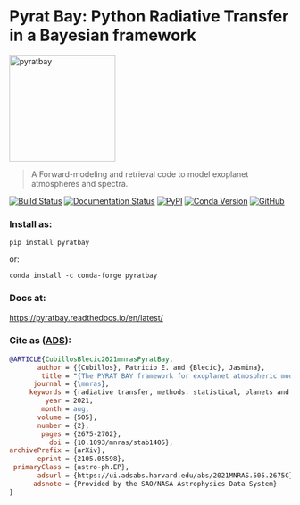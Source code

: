 # Pyrat Bay: Python Radiative Transfer in a Bayesian framework

<img alt="pyratbay" src="https://github.com/pcubillos/pyratbay/blob/master/docs/figures/pyrat_logo.png" width="190">

> A Forward-modeling and retrieval code to model exoplanet atmospheres and spectra.

[![Build Status](https://travis-ci.com/pcubillos/pyratbay.svg?branch=master)](https://travis-ci.com/pcubillos/pyratbay)
[![Documentation Status](https://readthedocs.org/projects/pyratbay/badge/?version=latest)](https://pyratbay.readthedocs.io/en/latest/?badge=latest)
[![PyPI](https://img.shields.io/pypi/v/pyratbay.svg)](https://pypi.org/project/pyratbay)
[![Conda Version](https://img.shields.io/conda/vn/conda-forge/pyratbay.svg)](https://anaconda.org/conda-forge/pyratbay)
[![GitHub](https://img.shields.io/github/license/pcubillos/pyratbay.svg?color=blue)](https://pyratbay.readthedocs.io/en/latest/license.html)


### Install as:
```
pip install pyratbay
```
or:
```
conda install -c conda-forge pyratbay
```

### Docs at:
<https://pyratbay.readthedocs.io/en/latest/>

### Cite as ([ADS](https://ui.adsabs.harvard.edu/abs/2021MNRAS.505.2675C)):

```bibtex
@ARTICLE{CubillosBlecic2021mnrasPyratBay,
       author = {{Cubillos}, Patricio E. and {Blecic}, Jasmina},
        title = "{The PYRAT BAY framework for exoplanet atmospheric modelling: a population study of Hubble/WFC3 transmission spectra}",
      journal = {\mnras},
     keywords = {radiative transfer, methods: statistical, planets and satellites: atmosphere, Astrophysics - Earth and Planetary Astrophysics, Astrophysics - Instrumentation and Methods for Astrophysics},
         year = 2021,
        month = aug,
       volume = {505},
       number = {2},
        pages = {2675-2702},
          doi = {10.1093/mnras/stab1405},
archivePrefix = {arXiv},
       eprint = {2105.05598},
 primaryClass = {astro-ph.EP},
       adsurl = {https://ui.adsabs.harvard.edu/abs/2021MNRAS.505.2675C},
      adsnote = {Provided by the SAO/NASA Astrophysics Data System}
}
```

